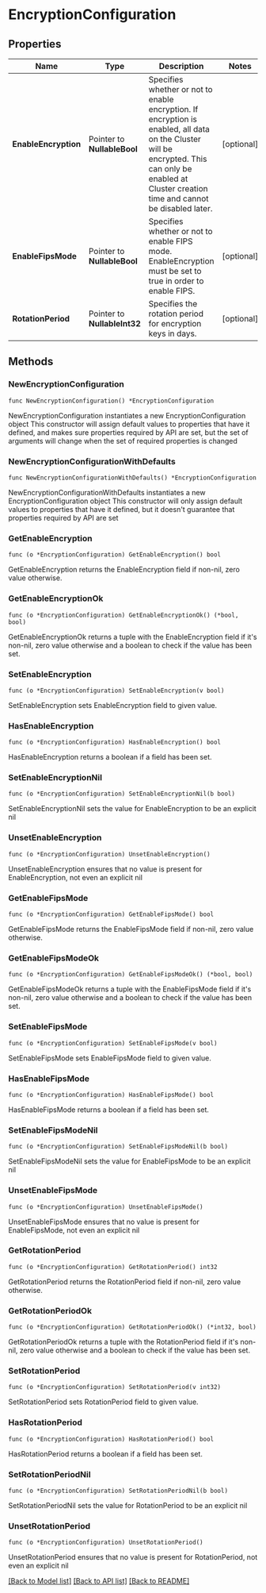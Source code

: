 # EncryptionConfiguration

## Properties

Name | Type | Description | Notes
------------ | ------------- | ------------- | -------------
**EnableEncryption** | Pointer to **NullableBool** | Specifies whether or not to enable encryption. If encryption is enabled, all data on the Cluster will be encrypted. This can only be enabled at Cluster creation time and cannot be disabled later. | [optional] 
**EnableFipsMode** | Pointer to **NullableBool** | Specifies whether or not to enable FIPS mode. EnableEncryption must be set to true in order to enable FIPS. | [optional] 
**RotationPeriod** | Pointer to **NullableInt32** | Specifies the rotation period for encryption keys in days. | [optional] 

## Methods

### NewEncryptionConfiguration

`func NewEncryptionConfiguration() *EncryptionConfiguration`

NewEncryptionConfiguration instantiates a new EncryptionConfiguration object
This constructor will assign default values to properties that have it defined,
and makes sure properties required by API are set, but the set of arguments
will change when the set of required properties is changed

### NewEncryptionConfigurationWithDefaults

`func NewEncryptionConfigurationWithDefaults() *EncryptionConfiguration`

NewEncryptionConfigurationWithDefaults instantiates a new EncryptionConfiguration object
This constructor will only assign default values to properties that have it defined,
but it doesn't guarantee that properties required by API are set

### GetEnableEncryption

`func (o *EncryptionConfiguration) GetEnableEncryption() bool`

GetEnableEncryption returns the EnableEncryption field if non-nil, zero value otherwise.

### GetEnableEncryptionOk

`func (o *EncryptionConfiguration) GetEnableEncryptionOk() (*bool, bool)`

GetEnableEncryptionOk returns a tuple with the EnableEncryption field if it's non-nil, zero value otherwise
and a boolean to check if the value has been set.

### SetEnableEncryption

`func (o *EncryptionConfiguration) SetEnableEncryption(v bool)`

SetEnableEncryption sets EnableEncryption field to given value.

### HasEnableEncryption

`func (o *EncryptionConfiguration) HasEnableEncryption() bool`

HasEnableEncryption returns a boolean if a field has been set.

### SetEnableEncryptionNil

`func (o *EncryptionConfiguration) SetEnableEncryptionNil(b bool)`

 SetEnableEncryptionNil sets the value for EnableEncryption to be an explicit nil

### UnsetEnableEncryption
`func (o *EncryptionConfiguration) UnsetEnableEncryption()`

UnsetEnableEncryption ensures that no value is present for EnableEncryption, not even an explicit nil
### GetEnableFipsMode

`func (o *EncryptionConfiguration) GetEnableFipsMode() bool`

GetEnableFipsMode returns the EnableFipsMode field if non-nil, zero value otherwise.

### GetEnableFipsModeOk

`func (o *EncryptionConfiguration) GetEnableFipsModeOk() (*bool, bool)`

GetEnableFipsModeOk returns a tuple with the EnableFipsMode field if it's non-nil, zero value otherwise
and a boolean to check if the value has been set.

### SetEnableFipsMode

`func (o *EncryptionConfiguration) SetEnableFipsMode(v bool)`

SetEnableFipsMode sets EnableFipsMode field to given value.

### HasEnableFipsMode

`func (o *EncryptionConfiguration) HasEnableFipsMode() bool`

HasEnableFipsMode returns a boolean if a field has been set.

### SetEnableFipsModeNil

`func (o *EncryptionConfiguration) SetEnableFipsModeNil(b bool)`

 SetEnableFipsModeNil sets the value for EnableFipsMode to be an explicit nil

### UnsetEnableFipsMode
`func (o *EncryptionConfiguration) UnsetEnableFipsMode()`

UnsetEnableFipsMode ensures that no value is present for EnableFipsMode, not even an explicit nil
### GetRotationPeriod

`func (o *EncryptionConfiguration) GetRotationPeriod() int32`

GetRotationPeriod returns the RotationPeriod field if non-nil, zero value otherwise.

### GetRotationPeriodOk

`func (o *EncryptionConfiguration) GetRotationPeriodOk() (*int32, bool)`

GetRotationPeriodOk returns a tuple with the RotationPeriod field if it's non-nil, zero value otherwise
and a boolean to check if the value has been set.

### SetRotationPeriod

`func (o *EncryptionConfiguration) SetRotationPeriod(v int32)`

SetRotationPeriod sets RotationPeriod field to given value.

### HasRotationPeriod

`func (o *EncryptionConfiguration) HasRotationPeriod() bool`

HasRotationPeriod returns a boolean if a field has been set.

### SetRotationPeriodNil

`func (o *EncryptionConfiguration) SetRotationPeriodNil(b bool)`

 SetRotationPeriodNil sets the value for RotationPeriod to be an explicit nil

### UnsetRotationPeriod
`func (o *EncryptionConfiguration) UnsetRotationPeriod()`

UnsetRotationPeriod ensures that no value is present for RotationPeriod, not even an explicit nil

[[Back to Model list]](../README.md#documentation-for-models) [[Back to API list]](../README.md#documentation-for-api-endpoints) [[Back to README]](../README.md)


